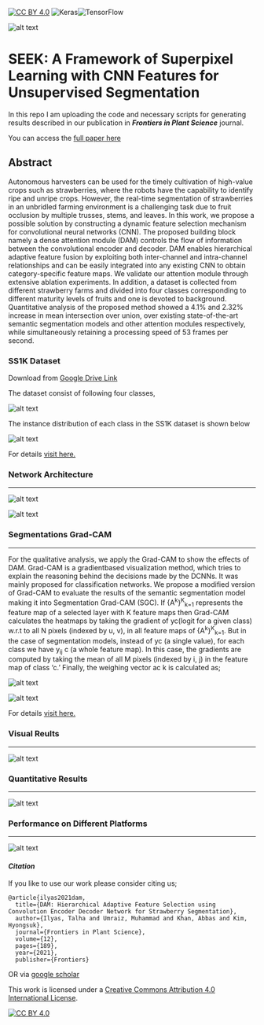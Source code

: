 [![CC BY 4.0][cc-by-shield]][cc-by]
<img alt="Keras" src="https://img.shields.io/badge/Keras%20-%23D00000.svg?&style=for-the-badge&logo=Keras&logoColor=white"/><img alt="TensorFlow" src="https://img.shields.io/badge/TensorFlow%20-%23FF6F00.svg?&style=for-the-badge&logo=TensorFlow&logoColor=white" />

![alt text](https://github.com/Mr-TalhaIlyas/DAM-Hierarchical-Adaptive-Feature-Selection-Using-Convolution-Encoder-Decoder-Network-for-Strawberr/blob/master/screens/img0.png)
# SEEK: A Framework of Superpixel Learning with CNN Features for Unsupervised Segmentation

In this repo I am uploading the code and necessary scripts for generating results described in our publication in  **_Frontiers in Plant Science_** journal.

You can access the [full paper here](https://www.frontiersin.org/articles/10.3389/fpls.2021.591333/full)

## Abstract

Autonomous harvesters can be used for the timely cultivation of high-value crops such as strawberries, where the robots have the capability to identify ripe and unripe crops. However, the real-time segmentation of strawberries in an unbridled farming environment is a challenging task due to fruit occlusion by multiple trusses, stems, and leaves. In this work, we propose a possible solution by constructing a dynamic feature selection mechanism for convolutional neural networks (CNN). The proposed building block namely a dense attention module (DAM) controls the flow of information between the convolutional encoder and decoder. DAM enables hierarchical adaptive feature fusion by exploiting both inter-channel and intra-channel relationships and can be easily integrated into any existing CNN to obtain category-specific feature maps. We validate our attention module through extensive ablation experiments. In addition, a dataset is collected from different strawberry farms and divided into four classes corresponding to different maturity levels of fruits and one is devoted to background. Quantitative analysis of the proposed method showed a 4.1% and 2.32% increase in mean intersection over union, over existing state-of-the-art semantic segmentation models and other attention modules respectively, while simultaneously retaining a processing speed of 53 frames per second.

### SS1K Dataset
Download from [Google Drive Link](https://drive.google.com/file/d/1qrNc-tgIHsUOXaIcMRL9M2cZRPGT-BRN/view?usp=sharing)

The dataset consist of following four classes,

![alt text](https://github.com/Mr-TalhaIlyas/DAM-Hierarchical-Adaptive-Feature-Selection-Using-Convolution-Encoder-Decoder-Network-for-Strawberr/blob/master/screens/img8.png)

The instance distribution of each class in the SS1K dataset is shown below

![alt text](https://github.com/Mr-TalhaIlyas/DAM-Hierarchical-Adaptive-Feature-Selection-Using-Convolution-Encoder-Decoder-Network-for-Strawberr/blob/master/screens/img9.png)

For details [visit here.](https://www.frontiersin.org/articles/10.3389/fpls.2021.591333/full)


### Network Architecture
__________________
![alt text](https://github.com/Mr-TalhaIlyas/DAM-Hierarchical-Adaptive-Feature-Selection-Using-Convolution-Encoder-Decoder-Network-for-Strawberr/blob/master/screens/img2.png)

![alt text](https://github.com/Mr-TalhaIlyas/DAM-Hierarchical-Adaptive-Feature-Selection-Using-Convolution-Encoder-Decoder-Network-for-Strawberr/blob/master/screens/img3.png)

### Segmentations Grad-CAM
__________________
For the qualitative analysis, we apply the Grad-CAM to show the effects of DAM. Grad-CAM is a gradientbased visualization method, which tries to explain the reasoning
behind the decisions made by the DCNNs. It was mainly
proposed for classification networks. We propose a modified
version of Grad-CAM to evaluate the results of the semantic
segmentation model making it into Segmentation Grad-CAM
(SGC). If {A<sup>k</sup>}<sup>K</sup><sub>k=1</sub> represents the feature map of a selected layer
with K feature maps then Grad-CAM calculates the heatmaps by
taking the gradient of yc(logit for a given class) w.r.t to all N pixels
(indexed by u, v), in all feature maps of {A<sup>k</sup>}<sup>K</sup><sub>k=1</sub>. But in the case
of segmentation models, instead of yc (a single value), for each
class we have y<sub>ij</sub> c (a whole feature map). In this case, the gradients
are computed by taking the mean of all M pixels (indexed by i, j)
in the feature map of class ‘c.’ Finally, the weighing vector ac k is
calculated as;

![alt text](https://github.com/Mr-TalhaIlyas/DAM-Hierarchical-Adaptive-Feature-Selection-Using-Convolution-Encoder-Decoder-Network-for-Strawberr/blob/master/screens/img.png)

![alt text](https://github.com/Mr-TalhaIlyas/DAM-Hierarchical-Adaptive-Feature-Selection-Using-Convolution-Encoder-Decoder-Network-for-Strawberr/blob/master/screens/img4.png)

For details [visit here.](https://www.frontiersin.org/articles/10.3389/fpls.2021.591333/full)


### Visual Reults
__________________
![alt text](https://github.com/Mr-TalhaIlyas/DAM-Hierarchical-Adaptive-Feature-Selection-Using-Convolution-Encoder-Decoder-Network-for-Strawberr/blob/master/screens/img6.png)

### Quantitative Results
__________________
![alt text](https://github.com/Mr-TalhaIlyas/DAM-Hierarchical-Adaptive-Feature-Selection-Using-Convolution-Encoder-Decoder-Network-for-Strawberr/blob/master/screens/img5.png)

### Performance on Different Platforms
__________________
![alt text](https://github.com/Mr-TalhaIlyas/DAM-Hierarchical-Adaptive-Feature-Selection-Using-Convolution-Encoder-Decoder-Network-for-Strawberr/blob/master/screens/img7.png)

#### **_Citation_**
If you like to use our work please consider citing us;
```
@article{ilyas2021dam,
  title={DAM: Hierarchical Adaptive Feature Selection using Convolution Encoder Decoder Network for Strawberry Segmentation},
  author={Ilyas, Talha and Umraiz, Muhammad and Khan, Abbas and Kim, Hyongsuk},
  journal={Frontiers in Plant Science},
  volume={12},
  pages={189},
  year={2021},
  publisher={Frontiers}
```
OR via [google scholar](https://scholar.google.com/scholar?cluster=11817317065915208112&hl=en&oi=scholarr)


This work is licensed under a
[Creative Commons Attribution 4.0 International License][cc-by].

[![CC BY 4.0][cc-by-image]][cc-by]

[cc-by]: http://creativecommons.org/licenses/by/4.0/
[cc-by-image]: https://i.creativecommons.org/l/by/4.0/88x31.png
[cc-by-shield]: https://img.shields.io/badge/License-CC%20BY%204.0-lightgrey.svg
